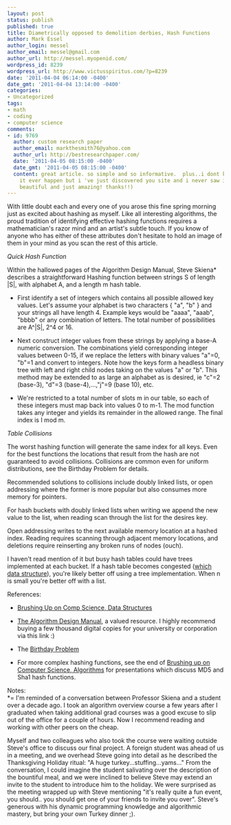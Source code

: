 ```yaml
---
layout: post
status: publish
published: true
title: Diametrically opposed to demolition derbies, Hash Functions
author: Mark Essel
author_login: messel
author_email: messel@gmail.com
author_url: http://messel.myopenid.com/
wordpress_id: 8239
wordpress_url: http://www.victusspiritus.com/?p=8239
date: '2011-04-04 06:14:00 -0400'
date_gmt: '2011-04-04 13:14:00 -0400'
categories:
- Uncategorized
tags:
- math
- coding
- computer science
comments:
- id: 9769
  author: custom research paper
  author_email: markthesmith76@yahoo.com
  author_url: http://bestresearchpaper.com/
  date: '2011-04-05 08:15:00 -0400'
  date_gmt: '2011-04-05 08:15:00 -0400'
  content: great article. so simple and so informative.  plus..i dont know how could
    it ever happen but i 've just discovered you site and i never saw it before. very
    beautiful and just amazing! thanks!!)
---
```

<p>With little doubt each and every one of you arose this fine spring morning just as excited about hashing as myself. Like all interesting algorithms, the proud tradition of identifying effective hashing functions requires a mathematician's razor mind and an artist's subtle touch. If you know of anyone who has either of these attributes don't hesitate to hold an image of them in your mind as you scan the rest of this article.</p>
<p><I>Quick Hash Function</i></p>
<p>Within the hallowed pages of the Algorithm Design Manual, Steve Skiena* describes a straightforward Hashing function between strings S of length |S|, with alphabet A, and a length m hash table. </p>
<ul>
<li>First identify a set of integers which contains all possible allowed key values. Let's assume your alphabet is two characters { "a", "b" } and your strings all have length 4. Example keys would be "aaaa", "aaab", "bbbb" or any combination of letters. The total number of possibilities are A^|S|, 2^4 or 16. </li>
<p></p>
<li>Next construct integer values from these strings by applying a base-A numeric conversion. The combinations yield corresponding integer values between 0-15, if we replace the letters with binary values "a"=0, "b"=1 and convert to integers. Note how the keys form a headless binary tree with left and right child nodes taking on the values "a" or "b". This method may be extended to as large an alphabet as is desired, ie "c"=2 (base-3), "d"=3 (base-4),...,"j"=9 (base 10), etc.</li>
<p></p>
<li>
We're restricted to a total number of slots m in our table, so each of these integers must map back into values 0 to m-1. The mod function takes any integer and yields its remainder in the allowed range. The final index is I mod m.
</li>
</ul>
<p><I>Table Collisions</i></p>
<p>The worst hashing function will generate the same index for all keys. Even for the best functions the locations that result from the hash are not guaranteed to avoid collisions. Collisions are common even for uniform distributions, see the Birthday Problem for details. </p>
<p>Recommended solutions to collisions include doubly linked lists, or open addressing where the former is more popular but also consumes more memory for pointers. </p>
<p>For hash buckets with doubly linked lists when writing we append the new value to the list, when reading scan through the list for the desires key. </p>
<p>Open addressing writes to the next available memory location at a hashed index. Reading requires scanning through adjacent memory locations, and deletions require reinserting any broken runs of nodes (ouch). </p>
<p>I haven't read mention of it but busy hash tables could have trees implemented at each bucket. If a hash table becomes congested (<a href="http://stackoverflow.com/questions/371136/binary-trees-vs-linked-lists-vs-hash-tables">which data structure</a>), you're likely better off using a tree implementation. When n is small you're better off with a list.</p>
<p>References:</p>
<ul>
<li><a href="http://victusfate.github.io/victusspiritus/uncategorized/2011/03/16/brushing-up-on-computer-science-part-3-data-structures/">Brushing Up on Comp Science, Data Structures</a></li>
<p></p>
<li><a href="http://www.amazon.com/gp/product/B0016H523Q/ref=as_li_ss_tl?ie=UTF8&tag=dream06-20&linkCode=as2&camp=1789&creative=390957&creativeASIN=B0016H523Q">The Algorithm Design Manual</a>, a valued resource. I highly recommend buying a few thousand digital copies for your university or corporation via this link :)</li>
<p></p>
<li>The <a href="http://en.m.wikipedia.org/wiki/Birthday_problem">Birthday Problem</a></li>
<p></p>
<li>For more complex hashing functions, see the end of <a href="http://victusfate.github.io/victusspiritus/uncategorized/2011/03/17/brushing-up-on-computer-science-part-4-algorithms/">Brushing up on Computer Science, Algorithms</a> for presentations which discuss MD5 and Sha1 hash functions.</li>
</ul>
<p>Notes:<br />
*= I'm reminded of a conversation between Professor Skiena and a student over a decade ago. I took an algorithm overview course a few years after I graduated when taking additional grad courses was a good excuse to slip out of the office for a couple of hours. Now I recommend reading and working with other peers on the cheap. </p>
<p>Myself and two colleagues who also took the course were waiting outside Steve's office to discuss our final project. A foreign student was ahead of us in a meeting, and we overhead Steve going into detail as he described the Thanksgiving Holiday ritual: "A huge turkey...stuffing...yams..." From the conversation, I could imagine the student salivating over the description of the bountiful meal, and we were inclined to believe Steve may extend an invite to the student to introduce him to the holiday. We were surprised as the meeting wrapped up with Steve mentioning "it's really quite a fun event, you should.. you should get one of your friends to invite you over". Steve's generous with his dynamic programming knowledge and algorithmic mastery, but bring your own Turkey dinner ;).</p>
